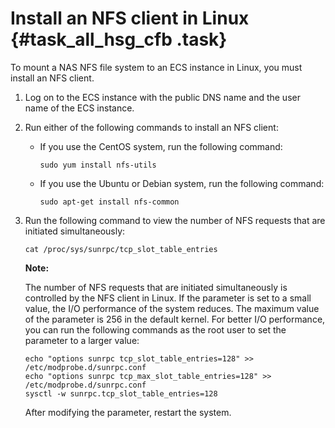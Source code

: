 # Install an NFS client in Linux {#task_all_hsg_cfb .task}

To mount a NAS NFS file system to an ECS instance in Linux, you must install an NFS client.

1.  Log on to the ECS instance with the public DNS name and the user name of the ECS instance. 
2.  Run either of the following commands to install an NFS client: 
    -   If you use the CentOS system, run the following command:

        ```
        sudo yum install nfs-utils
        ```

    -   If you use the Ubuntu or Debian system, run the following command:

        ```
        sudo apt-get install nfs-common
        ```

3.  Run the following command to view the number of NFS requests that are initiated simultaneously: 

    ```
    cat /proc/sys/sunrpc/tcp_slot_table_entries
    ```

    **Note:** 

    The number of NFS requests that are initiated simultaneously is controlled by the NFS client in Linux. If the parameter is set to a small value, the I/O performance of the system reduces. The maximum value of the parameter is 256 in the default kernel. For better I/O performance, you can run the following commands as the root user to set the parameter to a larger value:

    ```
    echo "options sunrpc tcp_slot_table_entries=128" >> /etc/modprobe.d/sunrpc.conf
    echo "options sunrpc tcp_max_slot_table_entries=128" >>  /etc/modprobe.d/sunrpc.conf
    sysctl -w sunrpc.tcp_slot_table_entries=128
    ```

    After modifying the parameter, restart the system.


